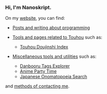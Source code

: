 ### Hi, I'm Nanoskript.

On my [website](https://nanoskript.dev/), you can find:

- [Posts and writing about programming](https://nanoskript.dev/posts/)
- [Tools and pages related to Touhou](https://nanoskript.dev/touhou/) such as:

  - [Touhou Doujinshi Index](https://scarlet.nanoskript.dev/)

- [Miscellaneous tools and utilities](https://nanoskript.dev/tools/) such as:

  - [Danbooru Tags Explorer](https://nanoskript.dev/tools/danbooru-tags-explorer/)
  - [Anime Party Time](https://nanoskript.dev/tools/anime-party-time/)
  - [Japanese Onomatopoeia Search](https://nanoskript.dev/tools/jp-onomatopoeia/)

and [methods of contacting me](https://nanoskript.dev/socials/).
